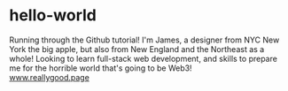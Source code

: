 # hello-world
Running through the Github tutorial!
I'm James, a designer from NYC New York the big apple, but also from New England and the Northeast as a whole!
Looking to learn full-stack web development, and skills to prepare me for the horrible world that's going to be Web3!
<br>
<a href="http://www.reallygood.page">www.reallygood.page</a>

